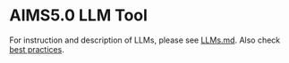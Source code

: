 # AIMS5.0 LLM Tool

For instruction and description of LLMs, please see [LLMs.md](./doc/LLMs.md). Also check [best practices](./doc/BP.md).
